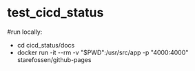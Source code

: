 # test_cicd_status


#run locally: 
- cd cicd_status/docs
- docker run -it --rm -v "$PWD":/usr/src/app -p "4000:4000" starefossen/github-pages